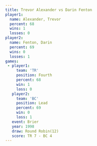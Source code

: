 ```yaml
---
title: Trevor Alexander vs Darin Fenton
player1:                 
  name: Alexander, Trevor
  percent: 68            
  wins: 1                
  losses: 0              
player2:                 
  name: Fenton, Darin    
  percent: 69            
  wins: 0                
  losses: 1              
games:
 - player1:          
     team: 'TR'      
     position: Fourth
     percent: 68     
     win: 1          
     loss: 0         
   player2:        
     team: 'BC'    
     position: Lead
     percent: 69   
     win: 0        
     loss: 1       
   event: Brier         
   year: 1998           
   draw: Round Robin(12)
   score: TR 7 - BC 4   
---
```

